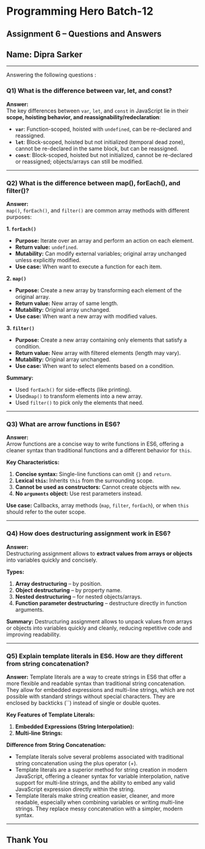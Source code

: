 # Programming Hero Batch-12
## Assignment 6 – Questions and Answers
## Name: Dipra Sarker


-----------


Answering the following questions :

### Q1) What is the difference between var, let, and const?

**Answer:**  
The key differences between `var`, `let`, and `const` in JavaScript lie in their **scope, hoisting behavior, and reassignability/redeclaration**:  

- **`var`**: Function-scoped, hoisted with `undefined`, can be re-declared and reassigned.  
- **`let`**: Block-scoped, hoisted but not initialized (temporal dead zone), cannot be re-declared in the same block, but can be reassigned.  
- **`const`**: Block-scoped, hoisted but not initialized, cannot be re-declared or reassigned; objects/arrays can still be modified.  

---

### Q2) What is the difference between map(), forEach(), and filter()?

**Answer:**  
`map()`, `forEach()`, and `filter()` are common array methods with different purposes:

**1. `forEach()`**  
- **Purpose:** Iterate over an array and perform an action on each element.  
- **Return value:** `undefined`.  
- **Mutability:** Can modify external variables; original array unchanged unless explicitly modified.  
- **Use case:** When want to execute a function for each item.  

**2. `map()`**  
- **Purpose:** Create a new array by transforming each element of the original array.  
- **Return value:** New array of same length.  
- **Mutability:** Original array unchanged.  
- **Use case:** When want a new array with modified values.  

**3. `filter()`**  
- **Purpose:** Create a new array containing only elements that satisfy a condition.  
- **Return value:** New array with filtered elements (length may vary).  
- **Mutability:** Original array unchanged.  
- **Use case:** When want to select elements based on a condition.  

**Summary:**  
- Used `forEach()` for side-effects (like printing).  
- Used`map()` to transform elements into a new array.  
- Used `filter()` to pick only the elements that need.  

---

### Q3) What are arrow functions in ES6?

**Answer:**  
Arrow functions are a concise way to write functions in ES6, offering a cleaner syntax than traditional functions and a different behavior for `this`.

**Key Characteristics:**  
1. **Concise syntax:** Single-line functions can omit `{}` and `return`.  
2. **Lexical `this`:** Inherits `this` from the surrounding scope.  
3. **Cannot be used as constructors:** Cannot create objects with `new`.  
4. **No `arguments` object:** Use rest parameters instead.  

**Use case:** Callbacks, array methods (`map`, `filter`, `forEach`), or when `this` should refer to the outer scope.  

---


### Q4) How does destructuring assignment work in ES6?

**Answer:**  
Destructuring assignment allows to **extract values from arrays or objects** into variables quickly and concisely.  

**Types:**  
1. **Array destructuring** – by position.  
2. **Object destructuring** – by property name.  
3. **Nested destructuring** – for nested objects/arrays.  
4. **Function parameter destructuring** – destructure directly in function arguments.  

**Summary:** Destructuring assignment allows to unpack values from arrays or objects into variables quickly and cleanly, reducing repetitive code and improving readability.
      
---


### Q5) Explain template literals in ES6. How are they different from string concatenation?

**Answer:**   Template literals are a way to create strings in ES6 that offer a more flexible and readable syntax than traditional string concatenation. They allow for embedded expressions and multi-line strings, which are not possible with standard strings without special characters.
They are enclosed by backticks (``) instead of single or double quotes. 

**Key Features of Template Literals:**  
1. **Embedded Expressions (String Interpolation):** 
2. **Multi-line Strings:**  

**Difference from String Concatenation:** 

- Template literals solve several problems associated with traditional string concatenation using the plus operator (+).
- Template literals are a superior method for string creation in modern JavaScript, offering a cleaner syntax for variable interpolation, native support for multi-line strings, and the ability to embed any valid JavaScript expression directly within the string.
- Template literals make string creation easier, cleaner, and more readable, especially when combining variables or writing multi-line strings. They replace messy concatenation with a simpler, modern syntax.


----


## Thank You






